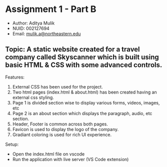 
# Assignment 1 - Part B

- Author: Aditya Mulik
- NUID: 002127694
- Email: mulik.a@northeastern.edu

## Topic: A static website created for a travel company called Skyscanner which is built using basic HTML & CSS with some advanced controls.

Features:

1. External CSS has been used for the project. 
2. Two html pages (index.html & about.html) has been created having an external css styling.
3. Page 1 is divided section wise to display various forms, videos, images, etc
4. Page 2 is an about section which displays the paragraph, audio, etc section.
5. Header, Footer is common across both pages.
6. Favicon is used to display the logo of the company.
7. Gradiant coloring is used for rich UI experience.

Setup:
- Open the index.html file on vscode
- Run the application with live server (VS Code extension)
